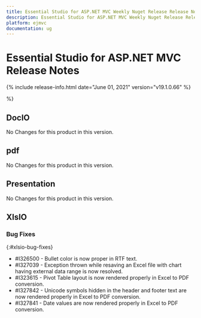 ```yaml
---
title: Essential Studio for ASP.NET MVC Weekly Nuget Release Release Notes  
description: Essential Studio for ASP.NET MVC Weekly Nuget Release Release Notes  
platform: ejmvc
documentation: ug
---
```


# Essential Studio for ASP.NET MVC  Release Notes  

{% include release-info.html date="June 01, 2021"  version="v19.1.0.66" %} 



 %}



## DocIO

No Changes for this product in this version.

[//]: # "Delete the contents of this file while new content is added."

## pdf

No Changes for this product in this version.

[//]: # "Delete the contents of this file while new content is added."

## Presentation

No Changes for this product in this version.

[//]: # "Delete the contents of this file while new content is added."

## XlsIO

### Bug Fixes
{:#xlsio-bug-fixes}

* \#I326500 - Bullet color is now proper in RTF text.
* \#I327039 - Exception thrown while resaving an Excel file with chart having external data range is now resolved.
* \#I323615 - Pivot Table layout is now rendered properly in Excel to PDF conversion.
* \#I327842 - Unicode symbols hidden in the header and footer text are now rendered properly in Excel to PDF conversion.
* \#I327841 - Date values are now rendered properly in Excel to PDF conversion.


